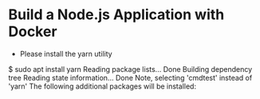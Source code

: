 <h1 id="my-custom-anchor-name">
  Build a Node.js Application with Docker
</h1>

* Please install the yarn utility

$ sudo apt install yarn
Reading package lists... Done
Building dependency tree
Reading state information... Done
Note, selecting 'cmdtest' instead of 'yarn'
The following additional packages will be installed:

